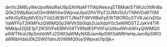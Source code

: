 dm1lc3M6Ly9leUpoWkdRaU9pSXhNakF1TWpNekxqSTBMakl5TWlJc0ltRnBaQ0k2SWpBaUxDSm9iM04wSWpvaUlpd2lhV1FpT2lJMU5UUTNNVGd6T0MwNU0yRXpMVE0zTVdZdE9HTTJNaTFtWVRBeFpEWTBORGc0TVRJaUxDSnVaWFFpT2lKMFkzQWlMQ0p3WVhSb0lqb2lJaXdpY0c5eWRDSTZJakV4TlRNMklpd2ljSE1pT2lKSlVFeERMVll4TVRNdE5PV0FqUzNsdWIvbWxyQWlMQ0p6WTNraU9pSmhkWFJ2SWl3aWMyNXBJam9pSWl3aWRHeHpJam9pSWl3aWRIbHdaU0k2SW01dmJtVWlMQ0oySWpvaU1pSjk=
